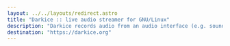 ```yaml
---
layout: ../../layouts/redirect.astro
title: "Darkice :: live audio streamer for GNU/Linux"
description: "Darkice records audio from an audio interface (e.g. sound card), encodes it and sends it to a streaming server. DarkSnow is a GUI (Graphical User Interface) for DarkIce. This software is recently implementing a solution for OPUS codec streaming."
destination: "https://darkice.org"
---
```

